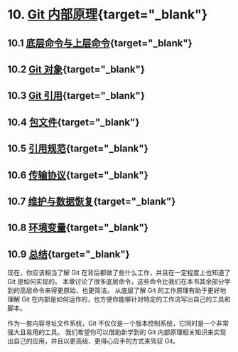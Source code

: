 
# 10. [Git 内部原理](https://git-scm.com/book/zh/v2/Git-%E5%86%85%E9%83%A8%E5%8E%9F%E7%90%86-%E5%BA%95%E5%B1%82%E5%91%BD%E4%BB%A4%E4%B8%8E%E4%B8%8A%E5%B1%82%E5%91%BD%E4%BB%A4){target="_blank"}

## 10.1 [底层命令与上层命令](https://git-scm.com/book/zh/v2/Git-%E5%86%85%E9%83%A8%E5%8E%9F%E7%90%86-%E5%BA%95%E5%B1%82%E5%91%BD%E4%BB%A4%E4%B8%8E%E4%B8%8A%E5%B1%82%E5%91%BD%E4%BB%A4){target="_blank"}

## 10.2 [Git 对象](https://git-scm.com/book/zh/v2/Git-%E5%86%85%E9%83%A8%E5%8E%9F%E7%90%86-Git-%E5%AF%B9%E8%B1%A1){target="_blank"}

## 10.3 [Git 引用](https://git-scm.com/book/zh/v2/Git-%E5%86%85%E9%83%A8%E5%8E%9F%E7%90%86-Git-%E5%BC%95%E7%94%A8){target="_blank"}

## 10.4 [包文件](https://git-scm.com/book/zh/v2/Git-%E5%86%85%E9%83%A8%E5%8E%9F%E7%90%86-%E5%8C%85%E6%96%87%E4%BB%B6){target="_blank"}

## 10.5 [引用规范](https://git-scm.com/book/zh/v2/Git-%E5%86%85%E9%83%A8%E5%8E%9F%E7%90%86-%E5%BC%95%E7%94%A8%E8%A7%84%E8%8C%83){target="_blank"}

## 10.6 [传输协议](https://git-scm.com/book/zh/v2/Git-%E5%86%85%E9%83%A8%E5%8E%9F%E7%90%86-%E4%BC%A0%E8%BE%93%E5%8D%8F%E8%AE%AE){target="_blank"}

## 10.7 [维护与数据恢复](https://git-scm.com/book/zh/v2/Git-%E5%86%85%E9%83%A8%E5%8E%9F%E7%90%86-%E7%BB%B4%E6%8A%A4%E4%B8%8E%E6%95%B0%E6%8D%AE%E6%81%A2%E5%A4%8D){target="_blank"}

## 10.8 [环境变量](https://git-scm.com/book/zh/v2/Git-%E5%86%85%E9%83%A8%E5%8E%9F%E7%90%86-%E7%8E%AF%E5%A2%83%E5%8F%98%E9%87%8F){target="_blank"}

## 10.9 [总结](https://git-scm.com/book/zh/v2/Git-%E5%86%85%E9%83%A8%E5%8E%9F%E7%90%86-%E6%80%BB%E7%BB%93){target="_blank"}

现在，你应该相当了解 Git 在背后都做了些什么工作，并且在一定程度上也知道了 Git 是如何实现的。 本章讨论了很多底层命令，这些命令比我们在本书其余部分学到的高层命令来得更原始，也更简洁。 从底层了解 Git 的工作原理有助于更好地理解 Git 在内部是如何运作的，也方便你能够针对特定的工作流写出自己的工具和脚本。

作为一套内容寻址文件系统，Git 不仅仅是一个版本控制系统，它同时是一个非常强大且易用的工具。 我们希望你可以借助新学到的 Git 内部原理相关知识来实现出自己的应用，并且以更高级、更得心应手的方式来驾驭 Git。
